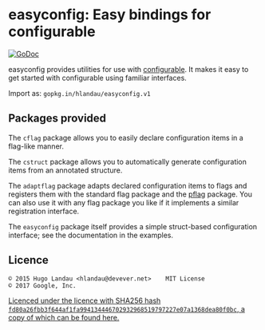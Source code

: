 easyconfig: Easy bindings for configurable
==========================================

[![GoDoc](https://godoc.org/gopkg.in/hlandau/easyconfig.v1?status.svg)](https://godoc.org/gopkg.in/hlandau/easyconfig.v1)

easyconfig provides utilities for use with
[configurable](https://github.com/hlandau/configurable). It makes it easy to
get started with configurable using familiar interfaces.

Import as: `gopkg.in/hlandau/easyconfig.v1`

Packages provided
-----------------

The `cflag` package allows you to easily declare configuration items in a flag-like manner.

The `cstruct` package allows you to automatically generate configuration items from an annotated structure.

The `adaptflag` package adapts declared configuration items to flags and
registers them with the standard flag package and the
[pflag](https://github.com/ogier/pflag) package. You can also use it with any
flag package you like if it implements a similar registration interface.

The `easyconfig` package itself provides a simple struct-based configuration
interface; see the documentation in the examples.

Licence
-------

    © 2015 Hugo Landau <hlandau@devever.net>    MIT License
    © 2017 Google, Inc.

[Licenced under the licence with SHA256 hash
`fd80a26fbb3f644af1fa994134446702932968519797227e07a1368dea80f0bc`, a copy of
which can be found
here.](https://raw.githubusercontent.com/hlandau/acme/master/_doc/COPYING.MIT)
